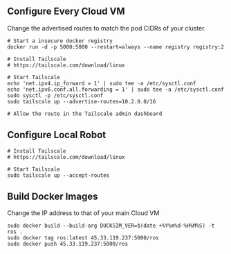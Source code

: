 ## Configure Every Cloud VM
Change the advertised routes to match the pod CIDRs of your cluster.
```
# Start a insecure docker registry
docker run -d -p 5000:5000 --restart=always --name registry registry:2

# Install Tailscale
# https://tailscale.com/download/linux

# Start Tailscale
echo 'net.ipv4.ip_forward = 1' | sudo tee -a /etc/sysctl.conf
echo 'net.ipv6.conf.all.forwarding = 1' | sudo tee -a /etc/sysctl.conf
sudo sysctl -p /etc/sysctl.conf
sudo tailscale up --advertise-routes=10.2.0.0/16

# Allow the route in the Tailscale admin dashboard
```

## Configure Local Robot
```
# Install Tailscale
# https://tailscale.com/download/linux

# Start Tailscale
sudo tailscale up --accept-routes
```

## Build Docker Images
Change the IP address to that of your main Cloud VM
```
sudo docker build --build-arg DUCKSIM_VER=$(date +%Y%m%d-%H%M%S) -t ros .
sudo docker tag ros:latest 45.33.119.237:5000/ros
sudo docker push 45.33.119.237:5000/ros
```